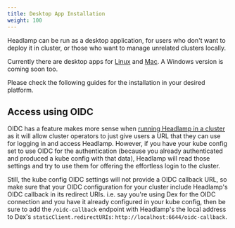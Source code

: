 ```yaml
---
title: Desktop App Installation
weight: 100
---
```


Headlamp can be run as a desktop application, for users who don't want to
deploy it in cluster, or those who want to manage unrelated clusters locally.

Currently there are desktop apps for [Linux](./linux-installation) and [Mac](./mac-installation). A Windows version is coming soon too.

Please check the following guides for the installation in your desired platform.

## Access using OIDC

OIDC has a feature makes more sense when
[running Headlamp in a cluster](../in-cluster) as it will allow cluster operators to just
give users a URL that they can use for logging in and access Headlamp.
However, if you have your kube config set to use OIDC for the authentication (because you already
authenticated and produced a kube config with that data), Headlamp will read those settings and
try to use them for offering the effortless login to the cluster.

Still, the kube config OIDC settings will not provide a OIDC callback URL, so make sure that your OIDC configuration for your cluster include Headlamp's OIDC callback in its redirect URIs. i.e. say you're using
Dex for the OIDC connection and you have it already configured in your
kube config, then be sure to add the `/oidc-callback` endpoint with Headlamp's the local address
to Dex's `staticClient.redirectURIs`: `http://localhost:6644/oidc-callback`.
